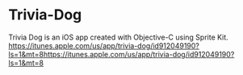 # Trivia-Dog
Trivia Dog is an iOS app created with Objective-C using Sprite Kit.
https://itunes.apple.com/us/app/trivia-dog/id912049190?ls=1&mt=8https://itunes.apple.com/us/app/trivia-dog/id912049190?ls=1&mt=8
